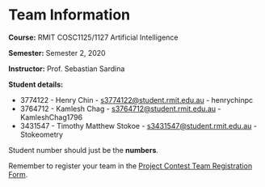 # Team Information

**Course:** RMIT COSC1125/1127 Artificial Intelligence

**Semester:** Semester 2, 2020

**Instructor:** Prof. Sebastian Sardina

**Student details:**

* 3774122 - Henry Chin - s3774122@student.rmit.edu.au - henrychinpc
* 3764712 - Kamlesh Chag - s3764712@student.rmit.edu.au - KamleshChag1796
* 3431547 - Timothy Matthew Stokoe - s3431547@student.rmit.edu.au - Stokeometry

Student number should just be the **numbers**.

Remember to register your team in the [Project Contest Team Registration Form](https://bit.ly/32gPYAD).
